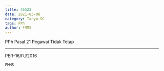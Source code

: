 ```yaml
---
title: 46523
date: 2021-03-08
category: Tanya-SC
tags: PPh
author: FMMS
---
```


PPh Pasal 21 Pegawai Tidak Tetap

---

PER-16/PJ/2016

`FMMS`
